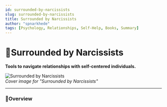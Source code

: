 ```yaml
---
id: surrounded-by-narcissists
slug: surrounded-by-narcissists
title: Surrounded by Narcissists
author: "spnarkhede"
tags: [Psychology, Relationships, Self-Help, Books, Summary]
---
```


# 📒Surrounded by Narcissists

**Tools to navigate relationships with self-centered individuals.**

![Surrounded by Narcissists](/books/covers/surroundedByNarcissists.jpg)  
*Cover image for "Surrounded by Narcissists"*

---

### 📖Overview
